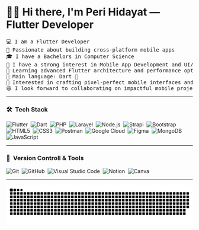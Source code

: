 # 👨‍💻 Hi there, I'm Peri Hidayat — Flutter Developer
<pre>
💻 I am a Flutter Developer  
📱 Passionate about building cross-platform mobile apps  
🎓 I have a Bachelors in Computer Science  
📝 I have a strong interest in Mobile App Development and UI/UX Design
🌱 Learning advanced Flutter architecture and performance optimization  
🌟 Main language: Dart 🚀  
🚩 Interested in crafting pixel-perfect mobile interfaces and scalable app systems  
😃 I look forward to collaborating on impactful mobile projects
</pre>
<hr>

### 🛠 &nbsp;Tech Stack

![Flutter](https://img.shields.io/badge/flutter-02569B?style=for-the-badge&logo=flutter&logoColor=white)&nbsp;
![Dart](https://img.shields.io/badge/dart-0175C2?style=for-the-badge&logo=dart&logoColor=white)&nbsp;
![PHP](https://img.shields.io/badge/php-777BB4?style=for-the-badge&logo=php&logoColor=white)&nbsp;
![Laravel](https://img.shields.io/badge/laravel-FF2D20?style=for-the-badge&logo=laravel&logoColor=white)&nbsp;
![Node.js](https://img.shields.io/badge/node.js-339933?style=for-the-badge&logo=nodedotjs&logoColor=white)&nbsp;
![Strapi](https://img.shields.io/badge/strapi-2E7EEA?style=for-the-badge&logo=strapi&logoColor=white)&nbsp;
![Bootstrap](https://img.shields.io/badge/bootstrap-%23563D7C.svg?style=for-the-badge&logo=bootstrap&logoColor=white)&nbsp;
![HTML5](https://img.shields.io/badge/html5-%23E34F26.svg?style=for-the-badge&logo=html5&logoColor=white)&nbsp;
![CSS3](https://img.shields.io/badge/css3-%231572B6.svg?style=for-the-badge&logo=css3&logoColor=white)&nbsp;
![Postman](https://img.shields.io/badge/Postman-FF6C37?style=for-the-badge&logo=postman&logoColor=white)&nbsp;
![Google Cloud](https://img.shields.io/badge/GoogleCloud-%234285F4.svg?style=for-the-badge&logo=google-cloud&logoColor=white)&nbsp;
![Figma](https://img.shields.io/badge/figma-%23F24E1E.svg?style=for-the-badge&logo=figma&logoColor=white)&nbsp;
![MongoDB](https://img.shields.io/badge/MongoDB-%234ea94b.svg?style=for-the-badge&logo=mongodb&logoColor=white)&nbsp;
![JavaScript](https://img.shields.io/badge/javascript-%23323330.svg?style=for-the-badge&logo=javascript&logoColor=%23F7DF1E)&nbsp;

---

### 🧰 &nbsp;Version Controll & Tools 

![Git](https://img.shields.io/badge/git-%23F05033.svg?style=for-the-badge&logo=git&logoColor=white)&nbsp;
![GitHub](https://img.shields.io/badge/github-%23121011.svg?style=for-the-badge&logo=github&logoColor=white)&nbsp;
![Visual Studio Code](https://img.shields.io/badge/Visual%20Studio%20Code-0078d7.svg?style=for-the-badge&logo=visual-studio-code&logoColor=white)&nbsp;
![Notion](https://img.shields.io/badge/Notion-%23000000.svg?style=for-the-badge&logo=notion&logoColor=white)&nbsp;
![Canva](https://img.shields.io/badge/Canva-%2300C4CC.svg?style=for-the-badge&logo=Canva&logoColor=white)&nbsp;

---

<p align="center">
  <img  src="https://raw.githubusercontent.com/Elanza-48/Elanza-48/main/resources/img/github-contribution-grid-snake.svg"
    alt="example" />
</p>

